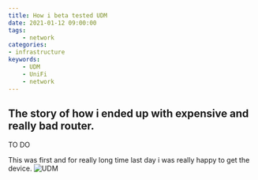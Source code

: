 ```yaml
---
title: How i beta tested UDM
date: 2021-01-12 09:00:00
tags:
    - network
categories:
- infrastructure
keywords:
    - UDM
    - UniFi
    - network
---
```

## The story of how i ended up with expensive and really bad router.
TO DO

This was first and for really long time last day i was really happy to get the device.
![UDM](https://dovh.cz/img/udm-base.jpeg)
